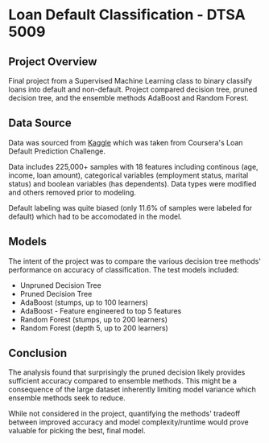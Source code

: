 # Loan Default Classification - DTSA 5009

## Project Overview 
Final project from a Supervised Machine Learning class to binary classify loans into default and non-default. Project compared decision tree, pruned decision tree, and the ensemble methods AdaBoost and Random Forest.

## Data Source
Data was sourced from [Kaggle](https://www.kaggle.com/datasets/nikhil1e9/loan-default) which was taken from Coursera's Loan Default Prediction Challenge.

Data includes 225,000+ samples with 18 features including continous (age, income, loan amount), categorical variables (employment status, marital status) and boolean variables (has dependents). Data types were modified and others removed prior to modeling.

Default labeling was quite biased (only 11.6% of samples were labeled for default) which had to be accomodated in the model.

## Models
The intent of the project was to compare the various decision tree methods' performance on accuracy of classification. The test models included:
* Unpruned Decision Tree
* Pruned Decision Tree
* AdaBoost (stumps, up to 100 learners)
* AdaBoost - Feature engineered to top 5 features
* Random Forest (stumps, up to 200 learners)
* Random Forest (depth 5, up to 200 learners)

## Conclusion
The analysis found that surprisingly the pruned decision likely provides sufficient accuracy compared to ensemble methods. This might be a consequence of the large dataset inherently limiting model variance which ensemble methods seek to reduce.

While not considered in the project, quantifying the methods' tradeoff between improved accuracy and model complexity/runtime would prove valuable for picking the best, final model.
